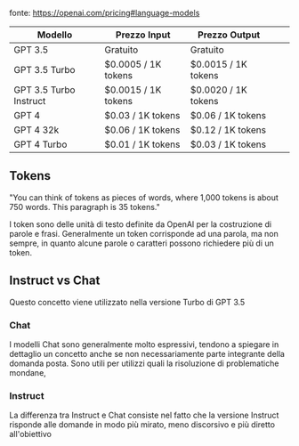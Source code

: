 
fonte: https://openai.com/pricing#language-models

| Modello                | Prezzo Input                              | Prezzo Output       |     |     |
| ---------------------- | ----------------------------------------- | ------------------- | --- | --- |
| GPT 3.5                | Gratuito                                  | Gratuito            |     |     |
| GPT 3.5 Turbo          | $0.0005 / 1K tokens                       | $0.0015 / 1K tokens |     |     |
| GPT 3.5 Turbo Instruct | $0.0015 / 1K tokens                       | $0.0020 / 1K tokens |     |     |
| GPT 4                  | $0.03 / 1K tokens                         | $0.06 / 1K tokens   |     |     |
| GPT 4 32k              | $0.06 / 1K tokens                         | $0.12 / 1K tokens   |     |     |
| GPT 4 Turbo            | $0.01 / 1K tokens | $0.03 / 1K tokens                    |     |     |
## Tokens
"You can think of tokens as pieces of words, where 1,000 tokens is about 750 words. This paragraph is 35 tokens."

I token sono delle unità di testo definite da OpenAI per la costruzione di parole e frasi. Generalmente un token corrisponde ad una parola, ma non sempre, in quanto alcune parole o caratteri possono richiedere più di un token.

## Instruct vs Chat
Questo concetto viene utilizzato nella versione Turbo di GPT 3.5
### Chat
I modelli Chat sono generalmente molto espressivi, tendono a spiegare in dettaglio un concetto anche se non necessariamente parte integrante della domanda posta.
Sono utili per utilizzi quali la risoluzione di problematiche mondane, 
### Instruct
La differenza tra Instruct e Chat consiste nel fatto che la versione Instruct risponde alle domande in modo più mirato, meno discorsivo e più diretto all'obiettivo